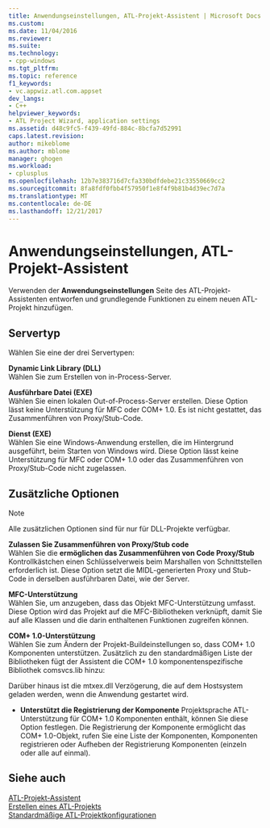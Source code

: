 ```yaml
---
title: Anwendungseinstellungen, ATL-Projekt-Assistent | Microsoft Docs
ms.custom: 
ms.date: 11/04/2016
ms.reviewer: 
ms.suite: 
ms.technology:
- cpp-windows
ms.tgt_pltfrm: 
ms.topic: reference
f1_keywords:
- vc.appwiz.atl.com.appset
dev_langs:
- C++
helpviewer_keywords:
- ATL Project Wizard, application settings
ms.assetid: d48c9fc5-f439-49fd-884c-8bcfa7d52991
caps.latest.revision: 
author: mikeblome
ms.author: mblome
manager: ghogen
ms.workload:
- cplusplus
ms.openlocfilehash: 12b7e383716d7cfa330bdfdebe21c33550669cc2
ms.sourcegitcommit: 8fa8fdf0fbb4f57950f1e8f4f9b81b4d39ec7d7a
ms.translationtype: MT
ms.contentlocale: de-DE
ms.lasthandoff: 12/21/2017
---
```

# <a name="application-settings-atl-project-wizard"></a>Anwendungseinstellungen, ATL-Projekt-Assistent
Verwenden der **Anwendungseinstellungen** Seite des ATL-Projekt-Assistenten entworfen und grundlegende Funktionen zu einem neuen ATL-Projekt hinzufügen.  
  
## <a name="server-type"></a>Servertyp  
 Wählen Sie eine der drei Servertypen:  
  
 **Dynamic Link Library (DLL)**  
 Wählen Sie zum Erstellen von in-Process-Server.  
  
 **Ausführbare Datei (EXE)**  
 Wählen Sie einen lokalen Out-of-Process-Server erstellen. Diese Option lässt keine Unterstützung für MFC oder COM+ 1.0. Es ist nicht gestattet, das Zusammenführen von Proxy/Stub-Code.  
  
 **Dienst (EXE)**  
 Wählen Sie eine Windows-Anwendung erstellen, die im Hintergrund ausgeführt, beim Starten von Windows wird. Diese Option lässt keine Unterstützung für MFC oder COM+ 1.0 oder das Zusammenführen von Proxy/Stub-Code nicht zugelassen.  
  
## <a name="additional-options"></a>Zusätzliche Optionen  
  
> [!NOTE]
>  Alle zusätzlichen Optionen sind für nur für DLL-Projekte verfügbar.  
  
 **Zulassen Sie Zusammenführen von Proxy/Stub code**  
 Wählen Sie die **ermöglichen das Zusammenführen von Code Proxy/Stub** Kontrollkästchen einen Schlüsselverweis beim Marshallen von Schnittstellen erforderlich ist. Diese Option setzt die MIDL-generierten Proxy und Stub-Code in derselben ausführbaren Datei, wie der Server.  
  
 **MFC-Unterstützung**  
 Wählen Sie, um anzugeben, dass das Objekt MFC-Unterstützung umfasst. Diese Option wird das Projekt auf die MFC-Bibliotheken verknüpft, damit Sie auf alle Klassen und die darin enthaltenen Funktionen zugreifen können.  
  
 **COM+ 1.0-Unterstützung**  
 Wählen Sie zum Ändern der Projekt-Buildeinstellungen so, dass COM+ 1.0 Komponenten unterstützen. Zusätzlich zu den standardmäßigen Liste der Bibliotheken fügt der Assistent die COM+ 1.0 komponentenspezifische Bibliothek comsvcs.lib hinzu:  
  
 Darüber hinaus ist die mtxex.dll Verzögerung, die auf dem Hostsystem geladen werden, wenn die Anwendung gestartet wird.  
  
-   **Unterstützt die Registrierung der Komponente** Projektsprache ATL-Unterstützung für COM+ 1.0 Komponenten enthält, können Sie diese Option festlegen. Die Registrierung der Komponente ermöglicht das COM+ 1.0-Objekt, rufen Sie eine Liste der Komponenten, Komponenten registrieren oder Aufheben der Registrierung Komponenten (einzeln oder alle auf einmal).  
  
## <a name="see-also"></a>Siehe auch  
 [ATL-Projekt-Assistent](../../atl/reference/atl-project-wizard.md)   
 [Erstellen eines ATL-Projekts](../../atl/reference/creating-an-atl-project.md)   
 [Standardmäßige ATL-Projektkonfigurationen](../../atl/reference/default-atl-project-configurations.md)

